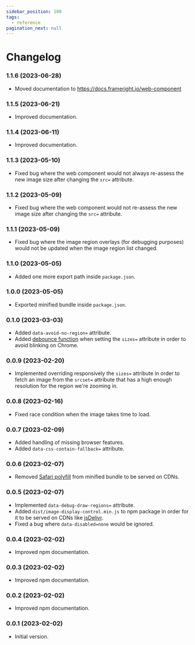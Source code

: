 ```yaml
---
sidebar_position: 100
tags:
  - reference
pagination_next: null
---
```


# Changelog

### 1.1.6 (2023-06-28)

- Moved documentation to https://docs.frameright.io/web-component

### 1.1.5 (2023-06-21)

- Improved documentation.

### 1.1.4 (2023-06-11)

- Improved documentation.

### 1.1.3 (2023-05-10)

- Fixed bug where the web component would not always re-assess the new image
  size after changing the `src=` attribute.

### 1.1.2 (2023-05-09)

- Fixed bug where the web component would not re-assess the new image size
  after changing the `src=` attribute.

### 1.1.1 (2023-05-09)

- Fixed bug where the image region overlays (for debugging purposes) would not
  be updated when the image region list changed.

### 1.1.0 (2023-05-05)

- Added one more export path inside `package.json`.

### 1.0.0 (2023-05-05)

- Exported minified bundle inside `package.json`.

### 0.1.0 (2023-03-03)

- Added `data-avoid-no-region=` attribute.
- Added
  [debounce function](https://davidwalsh.name/javascript-debounce-function)
  when setting the `sizes=` attribute in order to avoid blinking on Chrome.

### 0.0.9 (2023-02-20)

- Implemented overriding responsively the `sizes=` attribute in order to fetch
  an image from the `srcset=` attribute that has a high enough resolution for
  the region we're zooming in.

### 0.0.8 (2023-02-16)

- Fixed race condition when the image takes time to load.

### 0.0.7 (2023-02-09)

- Added handling of missing browser features.
- Added `data-css-contain-fallback=` attribute.

### 0.0.6 (2023-02-07)

- Removed [Safari polyfill](https://github.com/ungap/custom-elements) from
  minified bundle to be served on CDNs.

### 0.0.5 (2023-02-07)

- Implemented `data-debug-draw-regions=` attribute.
- Added `dist/image-display-control.min.js` to npm package in order for it to
  be served on CDNs like [jsDelivr](https://www.jsdelivr.com/).
- Fixed a bug where `data-disabled=none` would be ignored.

### 0.0.4 (2023-02-02)

- Improved npm documentation.

### 0.0.3 (2023-02-02)

- Improved npm documentation.

### 0.0.2 (2023-02-02)

- Improved npm documentation.

### 0.0.1 (2023-02-02)

- Initial version.
